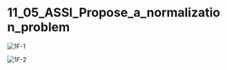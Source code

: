 # 11_05_ASSI_Propose_a_normalization_problem



![1F-1](https://github.com/sami24120/11_05_ASSI_Propose_a_normalization_problem/assets/116269453/5928d1ff-f19b-44ad-b74c-081a61e1a292)



![1F-2](https://github.com/sami24120/11_05_ASSI_Propose_a_normalization_problem/assets/116269453/f9b0145d-e749-4e0a-b724-e2cff165a8e2)
